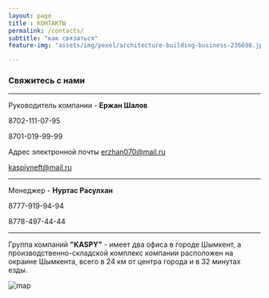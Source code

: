 ```yaml
--- 
layout: page
title : КОНТАКТЫ
permalink: /contacts/
subtitle: "как связаться" 
feature-img: "assets/img/pexel/architecture-building-business-236698.jpg"

---
```

### Свяжитесь с нами
---

Руководитель компании - **Ержан Шалов**

8702-111-07-95

8701-019-99-99

Адрес электронной почты [erzhan070@mail.ru](mailto:erzhan070@mail.ru)

[kaspiyneft@mail.ru](mailto:kaspiyneft@mail.ru)

---

Менеджер - **Нуртас Расулхан**

8777-919-94-94

8778-497-44-44

---

Группа компаний **"KASPY"** - имеет два офиса в городе Шымкент, а производственно-складской комплекс компании расположен на окраине Шымкента, всего в 24 км от центра города и в 32 минутах езды.

![map](https://github.com/kaspiyneft/kaspiyneft.github.io/blob/master/assets/img/green.PNG)
